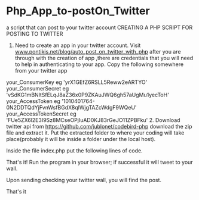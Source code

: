 # Php_App_to-postOn_Twitter
a script that can post to your twitter account
CREATING A PHP SCRIPT FOR POSTING TO TWITTER
1.  Need to create an app in your twitter account. Visit www.pontikis.net/blog/auto_post_on_twitter_with_php
after you are through with the creation of app ,there are credentials that you will need to help in authenticating to your app. Copy the following somewhere from your twitter app

your_ConsumerKey   eg 'yrX1GEfZ6RSLL5Reww2eARTYO'
your_ConsumerSecret eg 'vSdKG1mBNltSfELqJ8aZ36x0P9ZKAuJWQ6gh57aUgMu1yecToH'
your_AccessToken eg '1010401764-0N2DDTQdYjFvnWsfBGdX8qlWjgTAZcWdgF9WQeU'
your_AccessTokenSecret eg 'FUe5ZX6l2E3I9Sz8MCseOPjIuAD0KJ83rGeJO11ZPBFku'
2. Download twitter api from https://github.com/jublonet/codebird-php
download the zip file and extract it. Put the extracted folder to where your coding will take place(probably it will be inside a folder under the local host).

Inside the file index.php put the following lines of code.

That's it! Run the program in your browser; if successful it will tweet to your wall.





Upon sending checking your twitter wall, you will find the post.





That's it 
